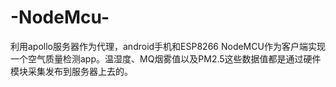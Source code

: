 # -NodeMcu-
利用apollo服务器作为代理，android手机和ESP8266 NodeMCU作为客户端实现一个空气质量检测app。温湿度、MQ烟雾值以及PM2.5这些数据值都是通过硬件模块采集发布到服务器上去的。
